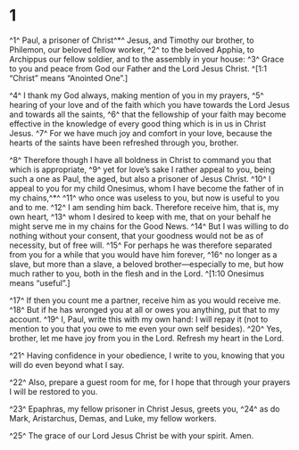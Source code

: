 # 1 
^1^ Paul, a prisoner of Christ^*^ Jesus, and Timothy our brother, to Philemon, our beloved fellow worker, ^2^ to the beloved Apphia, to Archippus our fellow soldier, and to the assembly in your house: ^3^ Grace to you and peace from God our Father and the Lord Jesus Christ. 
^[1:1 “Christ” means “Anointed One”.]

^4^ I thank my God always, making mention of you in my prayers, ^5^ hearing of your love and of the faith which you have towards the Lord Jesus and towards all the saints, ^6^ that the fellowship of your faith may become effective in the knowledge of every good thing which is in us in Christ Jesus. ^7^ For we have much joy and comfort in your love, because the hearts of the saints have been refreshed through you, brother. 

^8^ Therefore though I have all boldness in Christ to command you that which is appropriate, ^9^ yet for love’s sake I rather appeal to you, being such a one as Paul, the aged, but also a prisoner of Jesus Christ. ^10^ I appeal to you for my child Onesimus, whom I have become the father of in my chains,^*^ ^11^ who once was useless to you, but now is useful to you and to me. ^12^ I am sending him back. Therefore receive him, that is, my own heart, ^13^ whom I desired to keep with me, that on your behalf he might serve me in my chains for the Good News. ^14^ But I was willing to do nothing without your consent, that your goodness would not be as of necessity, but of free will. ^15^ For perhaps he was therefore separated from you for a while that you would have him forever, ^16^ no longer as a slave, but more than a slave, a beloved brother—especially to me, but how much rather to you, both in the flesh and in the Lord. 
^[1:10 Onesimus means “useful”.]

^17^ If then you count me a partner, receive him as you would receive me. ^18^ But if he has wronged you at all or owes you anything, put that to my account. ^19^ I, Paul, write this with my own hand: I will repay it (not to mention to you that you owe to me even your own self besides). ^20^ Yes, brother, let me have joy from you in the Lord. Refresh my heart in the Lord. 

^21^ Having confidence in your obedience, I write to you, knowing that you will do even beyond what I say. 

^22^ Also, prepare a guest room for me, for I hope that through your prayers I will be restored to you. 

^23^ Epaphras, my fellow prisoner in Christ Jesus, greets you, ^24^ as do Mark, Aristarchus, Demas, and Luke, my fellow workers. 

^25^ The grace of our Lord Jesus Christ be with your spirit. Amen. 